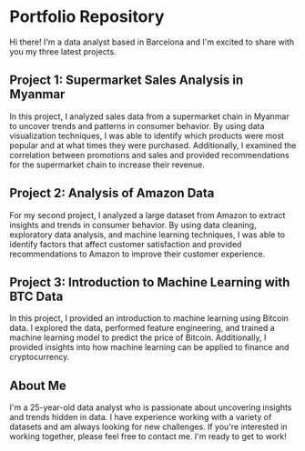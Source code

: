 

# Portfolio Repository

Hi there! I'm a data analyst based in Barcelona and I'm excited to share with you my three latest projects.

## Project 1: Supermarket Sales Analysis in Myanmar

In this project, I analyzed sales data from a supermarket chain in Myanmar to uncover trends and patterns in consumer behavior. By using data visualization techniques, I was able to identify which products were most popular and at what times they were purchased. Additionally, I examined the correlation between promotions and sales and provided recommendations for the supermarket chain to increase their revenue.

## Project 2: Analysis of Amazon Data

For my second project, I analyzed a large dataset from Amazon to extract insights and trends in consumer behavior. By using data cleaning, exploratory data analysis, and machine learning techniques, I was able to identify factors that affect customer satisfaction and provided recommendations to Amazon to improve their customer experience.

## Project 3: Introduction to Machine Learning with BTC Data

In this project, I provided an introduction to machine learning using Bitcoin data. I explored the data, performed feature engineering, and trained a machine learning model to predict the price of Bitcoin. Additionally, I provided insights into how machine learning can be applied to finance and cryptocurrency.

## About Me

I'm a 25-year-old data analyst who is passionate about uncovering insights and trends hidden in data. I have experience working with a variety of datasets and am always looking for new challenges. If you're interested in working together, please feel free to contact me. I'm ready to get to work!
